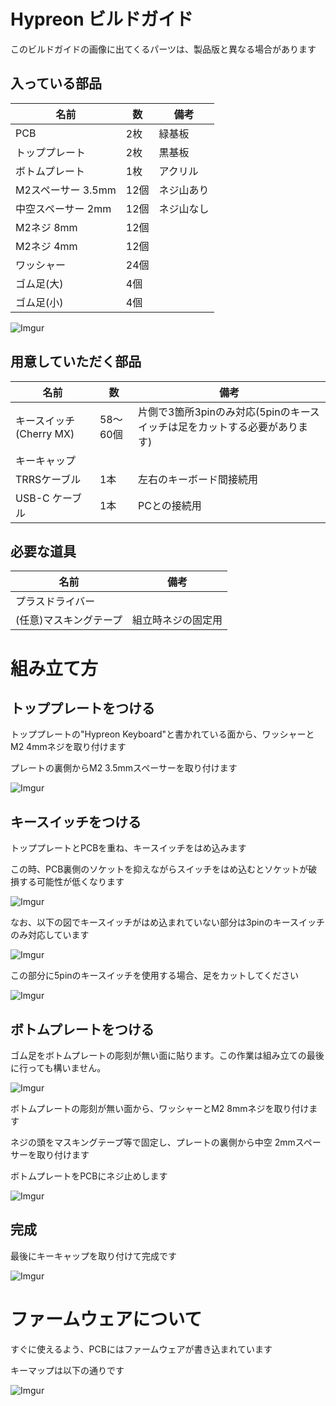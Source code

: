 # Hypreon ビルドガイド

このビルドガイドの画像に出てくるパーツは、製品版と異なる場合があります

## 入っている部品

| 名前 | 数 | 備考 |
| ---- | ---- | --- |
| PCB | 2枚 | 緑基板 |
| トッププレート | 2枚 | 黒基板 |
| ボトムプレート | 1枚 | アクリル |
| M2スペーサー 3.5mm | 12個 | ネジ山あり |
| 中空スペーサー 2mm | 12個 | ネジ山なし |
| M2ネジ 8mm | 12個 | |
| M2ネジ 4mm | 12個 | |
| ワッシャー | 24個 | |
| ゴム足(大) | 4個 | |
| ゴム足(小) | 4個 | |

![Imgur](https://user-images.githubusercontent.com/52162386/135728342-e50f9885-ff26-4007-8fe0-8d173e92a0dd.jpg)

## 用意していただく部品

| 名前 | 数 | 備考 |
| ---- | ---- | --- |
| キースイッチ(Cherry MX) | 58～60個 | 片側で3箇所3pinのみ対応(5pinのキースイッチは足をカットする必要があります) |
| キーキャップ | | |
| TRRSケーブル | 1本 | 左右のキーボード間接続用 |
| USB-C ケーブル | 1本 | PCとの接続用 |

## 必要な道具

| 名前 | 備考 |
| ---- | ---- |
| プラスドライバー | |
| (任意)マスキングテープ | 組立時ネジの固定用 |

# 組み立て方

## トッププレートをつける

トッププレートの"Hypreon Keyboard"と書かれている面から、ワッシャーとM2 4mmネジを取り付けます

プレートの裏側からM2 3.5mmスペーサーを取り付けます

![Imgur](https://user-images.githubusercontent.com/52162386/135728364-3b41691a-55a7-4b7a-a258-f88fa2b21ed0.jpg)

## キースイッチをつける

トッププレートとPCBを重ね、キースイッチをはめ込みます

この時、PCB裏側のソケットを抑えながらスイッチをはめ込むとソケットが破損する可能性が低くなります

![Imgur](https://user-images.githubusercontent.com/52162386/135728425-0df4ea65-b645-49f9-a2a1-fef0a121e585.jpg)

なお、以下の図でキースイッチがはめ込まれていない部分は3pinのキースイッチのみ対応しています

![Imgur](https://user-images.githubusercontent.com/52162386/135728407-3f90f4cc-d631-460a-9817-93b32bd16785.jpg)

この部分に5pinのキースイッチを使用する場合、足をカットしてください

![Imgur](https://user-images.githubusercontent.com/52162386/135728414-12cb0108-20e3-4afa-969d-bee25a70ad8d.jpg)

## ボトムプレートをつける

ゴム足をボトムプレートの彫刻が無い面に貼ります。この作業は組み立ての最後に行っても構いません。

![Imgur](https://user-images.githubusercontent.com/52162386/135728439-dfb05b0f-f66e-44be-83f8-9c25ebda679a.jpg)

ボトムプレートの彫刻が無い面から、ワッシャーとM2 8mmネジを取り付けます

ネジの頭をマスキングテープ等で固定し、プレートの裏側から中空 2mmスペーサーを取り付けます

ボトムプレートをPCBにネジ止めします

![Imgur](https://user-images.githubusercontent.com/52162386/135728449-e39a4ef7-cfc0-4b21-a7f6-488e82060fc8.jpg)

## 完成

最後にキーキャップを取り付けて完成です

![Imgur](https://user-images.githubusercontent.com/52162386/135728468-83ed31ac-a6bd-4337-9d00-2e0bfe0ba173.jpg)

# ファームウェアについて

すぐに使えるよう、PCBにはファームウェアが書き込まれています

キーマップは以下の通りです

![Imgur](https://user-images.githubusercontent.com/52162386/135728469-81487bb0-bfba-498c-bfa6-fdbf870b8916.png)
